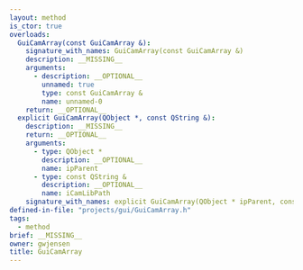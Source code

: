 ```yaml
---
layout: method
is_ctor: true
overloads:
  GuiCamArray(const GuiCamArray &):
    signature_with_names: GuiCamArray(const GuiCamArray &)
    description: __MISSING__
    arguments:
      - description: __OPTIONAL__
        unnamed: true
        type: const GuiCamArray &
        name: unnamed-0
    return: __OPTIONAL__
  explicit GuiCamArray(QObject *, const QString &):
    description: __MISSING__
    return: __OPTIONAL__
    arguments:
      - type: QObject *
        description: __OPTIONAL__
        name: ipParent
      - type: const QString &
        description: __OPTIONAL__
        name: iCamLibPath
    signature_with_names: explicit GuiCamArray(QObject * ipParent, const QString & iCamLibPath)
defined-in-file: "projects/gui/GuiCamArray.h"
tags:
  - method
brief: __MISSING__
owner: gwjensen
title: GuiCamArray
---
```

